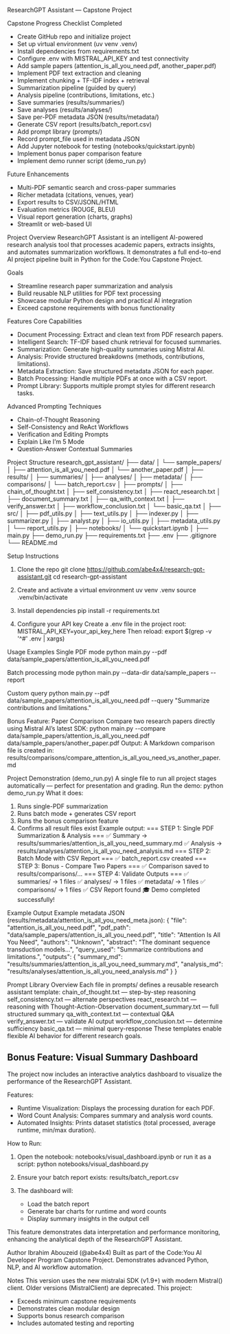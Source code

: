 ResearchGPT Assistant — Capstone Project

Capstone Progress Checklist
Completed
- Create GitHub repo and initialize project
- Set up virtual environment (uv venv .venv)
- Install dependencies from requirements.txt
- Configure .env with MISTRAL_API_KEY and test connectivity
- Add sample papers (attention_is_all_you_need.pdf, another_paper.pdf)
- Implement PDF text extraction and cleaning
- Implement chunking + TF-IDF index + retrieval
- Summarization pipeline (guided by query)
- Analysis pipeline (contributions, limitations, etc.)
- Save summaries (results/summaries/)
- Save analyses (results/analyses/)
- Save per-PDF metadata JSON (results/metadata/)
- Generate CSV report (results/batch_report.csv)
- Add prompt library (prompts/)
- Record prompt_file used in metadata JSON
- Add Jupyter notebook for testing (notebooks/quickstart.ipynb)
- Implement bonus paper comparison feature
- Implement demo runner script (demo_run.py)

Future Enhancements
- Multi-PDF semantic search and cross-paper summaries
- Richer metadata (citations, venues, year)
- Export results to CSV/JSONL/HTML
- Evaluation metrics (ROUGE, BLEU)
- Visual report generation (charts, graphs)
- Streamlit or web-based UI

Project Overview
ResearchGPT Assistant is an intelligent AI-powered research analysis tool that processes academic papers, extracts insights, and automates summarization workflows. It demonstrates a full end-to-end AI project pipeline built in Python for the Code:You Capstone Project.

Goals
- Streamline research paper summarization and analysis
- Build reusable NLP utilities for PDF text processing
- Showcase modular Python design and practical AI integration
- Exceed capstone requirements with bonus functionality

Features
Core Capabilities
- Document Processing: Extract and clean text from PDF research papers.
- Intelligent Search: TF-IDF based chunk retrieval for focused summaries.
- Summarization: Generate high-quality summaries using Mistral AI.
- Analysis: Provide structured breakdowns (methods, contributions, limitations).
- Metadata Extraction: Save structured metadata JSON for each paper.
- Batch Processing: Handle multiple PDFs at once with a CSV report.
- Prompt Library: Supports multiple prompt styles for different research tasks.

Advanced Prompting Techniques
- Chain-of-Thought Reasoning
- Self-Consistency and ReAct Workflows
- Verification and Editing Prompts
- Explain Like I’m 5 Mode
- Question-Answer Contextual Summaries

Project Structure
research_gpt_assistant/
├── data/
│   └── sample_papers/
│       ├── attention_is_all_you_need.pdf
│       └── another_paper.pdf
│
├── results/
│   ├── summaries/
│   ├── analyses/
│   ├── metadata/
│   ├── comparisons/
│   └── batch_report.csv
│
├── prompts/
│   ├── chain_of_thought.txt
│   ├── self_consistency.txt
│   ├── react_research.txt
│   ├── document_summary.txt
│   ├── qa_with_context.txt
│   ├── verify_answer.txt
│   ├── workflow_conclusion.txt
│   └── basic_qa.txt
│
├── src/
│   ├── pdf_utils.py
│   ├── text_utils.py
│   ├── indexer.py
│   ├── summarizer.py
│   ├── analyst.py
│   ├── io_utils.py
│   ├── metadata_utils.py
│   └── report_utils.py
│
├── notebooks/
│   └── quickstart.ipynb
│
├── main.py
├── demo_run.py
├── requirements.txt
├── .env
├── .gitignore
└── README.md

Setup Instructions
1. Clone the repo
git clone https://github.com/abe4x4/research-gpt-assistant.git
cd research-gpt-assistant

2. Create and activate a virtual environment
uv venv .venv
source .venv/bin/activate

3. Install dependencies
pip install -r requirements.txt

4. Configure your API key
Create a .env file in the project root:
MISTRAL_API_KEY=your_api_key_here
Then reload:
export $(grep -v '^#' .env | xargs)

Usage Examples
Single PDF mode
python main.py --pdf data/sample_papers/attention_is_all_you_need.pdf

Batch processing mode
python main.py --data-dir data/sample_papers --report

Custom query
python main.py --pdf data/sample_papers/attention_is_all_you_need.pdf --query "Summarize contributions and limitations."

Bonus Feature: Paper Comparison
Compare two research papers directly using Mistral AI’s latest SDK:
python main.py --compare data/sample_papers/attention_is_all_you_need.pdf data/sample_papers/another_paper.pdf
Output:
A Markdown comparison file is created in:
results/comparisons/compare_attention_is_all_you_need_vs_another_paper.md

Project Demonstration (demo_run.py)
A single file to run all project stages automatically — perfect for presentation and grading.
Run the demo:
python demo_run.py
What it does:
1. Runs single-PDF summarization
2. Runs batch mode + generates CSV report
3. Runs the bonus comparison feature
4. Confirms all result files exist
Example output:
=== STEP 1: Single PDF Summarization & Analysis ===
✅ Summary → results/summaries/attention_is_all_you_need_summary.md
✅ Analysis → results/analyses/attention_is_all_you_need_analysis.md
=== STEP 2: Batch Mode with CSV Report ===
✅ batch_report.csv created
=== STEP 3: Bonus - Compare Two Papers ===
✅ Comparison saved to results/comparisons/...
=== STEP 4: Validate Outputs ===
✅ summaries/ → 1 files
✅ analyses/ → 1 files
✅ metadata/ → 1 files
✅ comparisons/ → 1 files
✅ CSV Report found
🎓 Demo completed successfully!

Example Output
Example metadata JSON (results/metadata/attention_is_all_you_need_meta.json):
{
  "file": "attention_is_all_you_need.pdf",
  "pdf_path": "data/sample_papers/attention_is_all_you_need.pdf",
  "title": "Attention Is All You Need",
  "authors": "Unknown",
  "abstract": "The dominant sequence transduction models...",
  "query_used": "Summarize contributions and limitations.",
  "outputs": {
    "summary_md": "results/summaries/attention_is_all_you_need_summary.md",
    "analysis_md": "results/analyses/attention_is_all_you_need_analysis.md"
  }
}

Prompt Library Overview
Each file in prompts/ defines a reusable research assistant template:
chain_of_thought.txt — step-by-step reasoning
self_consistency.txt — alternate perspectives
react_research.txt — reasoning with Thought-Action-Observation
document_summary.txt — full structured summary
qa_with_context.txt — contextual Q&A
verify_answer.txt — validate AI output
workflow_conclusion.txt — determine sufficiency
basic_qa.txt — minimal query-response
These templates enable flexible AI behavior for different research goals.


## Bonus Feature: Visual Summary Dashboard

The project now includes an interactive analytics dashboard to visualize the performance of the ResearchGPT Assistant.

Features:
- Runtime Visualization: Displays the processing duration for each PDF.
- Word Count Analysis: Compares summary and analysis word counts.
- Automated Insights: Prints dataset statistics (total processed, average runtime, min/max duration).

How to Run:
1. Open the notebook:
   notebooks/visual_dashboard.ipynb
   or run it as a script:
   python notebooks/visual_dashboard.py

2. Ensure your batch report exists:
   results/batch_report.csv

3. The dashboard will:
   - Load the batch report
   - Generate bar charts for runtime and word counts
   - Display summary insights in the output cell

This feature demonstrates data interpretation and performance monitoring, enhancing the analytical depth of the ResearchGPT Assistant.

Author
Ibrahim Abouzeid (@abe4x4)
Built as part of the Code:You AI Developer Program Capstone Project.
Demonstrates advanced Python, NLP, and AI workflow automation.

Notes
This version uses the new mistralai SDK (v1.9+) with modern Mistral() client.
Older versions (MistralClient) are deprecated.
This project:
- Exceeds minimum capstone requirements
- Demonstrates clean modular design
- Supports bonus research comparison
- Includes automated testing and reporting
